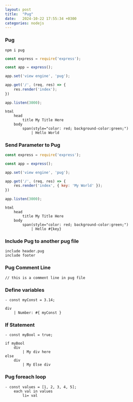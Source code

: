 ```yaml
---
layout: post
title:  "Pug"
date:   2024-10-22 17:55:34 +0300
categories: nodejs
---
```


### Pug

```shell
npm i pug
```

```js
const express = require('express');

const app = express();

app.set('view engine', 'pug');

app.get('/', (req, res) => {
    res.render('index');
})

app.listen(3000);
```

```jade
html
    head
        title My Title Here
    body
        span(style="color: red; background-color:green;")
            | Hello World
```

### Send Parameter to Pug

```js
const express = require('express');

const app = express();

app.set('view engine', 'pug');

app.get('/', (req, res) => {
    res.render('index', { key: 'My World' });
})

app.listen(3000);
```

```jade
html
    head
        title My Title Here
    body
        span(style="color: red; background-color:green;")
            | Hello #{key}
```

### Include Pug to another pug file

```jade
include header.pug
include footer
```

### Pug Comment Line

```jade
// this is a comment line in pug file
```

### Define variables

```jade
- const myConst = 3.14;

div
    | Number: #{ myConst }
```

### If Statement

```jade 
- const myBool = true;

if myBool
    div 
        | My div here
else 
    div
        | My Else div
```

### Pug foreach loop

```jade
- const values = [1, 2, 3, 4, 5];
    each val in values
        li= val
```
